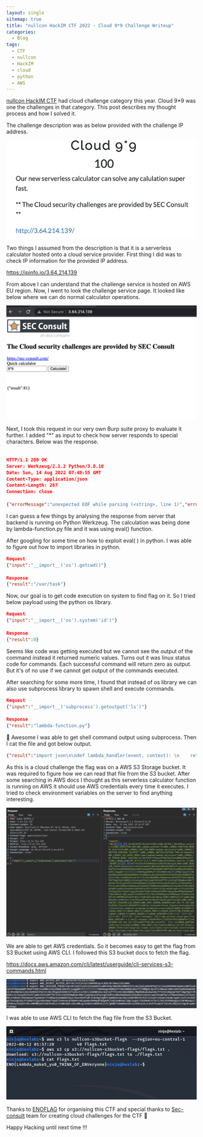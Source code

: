 ```yaml
---
layout: single
sitemap: true
title: "nullcon HackIM CTF 2022 - Cloud 9*9 Challenge Writeup"
categories:
  - Blog
tags:
  - CTF
  - nullcon
  - HackIM
  - cloud
  - python
  - AWS
---
```


[nullcon HackIM CTF](https://ctf.nullcon.net/) had cloud challenge category this year. Cloud 9*9 was one the challenges in that category. This post describes my thought process and how I solved it.


The challenge description was as below provided with the challenge IP address.
 
![Cloud 9*9 challenge](/assets/postimages/4/ss0.png)

Two things I assumed from the description is that it is a serverless calculator hosted onto a cloud service provider. First thing I did was to check IP information for the provided IP address. 

https://ipinfo.io/3.64.214.139 

From above I can understand that the challenge service is hosted on AWS EU region. Now, I went to look the challenge service page. It looked like below where we can do normal calculator operations. 

![Cloud 9*9](/assets/postimages/4/ss6.png)

Next, I took this request in our very own Burp suite proxy to evaluate it further. I added "*" as input to check how server responds to special characters. Below was the response. 

``` JSON

HTTP/1.1 200 OK
Server: Werkzeug/2.1.2 Python/3.8.10
Date: Sun, 14 Aug 2022 07:40:55 GMT
Content-Type: application/json
Content-Length: 267
Connection: close

{"errorMessage":"unexpected EOF while parsing (<string>, line 1)","errorType":"SyntaxError","requestId":"809fbfb0-e311-41cb-971c-32ad50e71be1","stackTrace":["  File \"/var/task/lambda-function.py\", line 5, in lambda_handler\n    'result' : eval(event['input'])\n"]}

```

I can guess a few things by analysing the response from server that backend is running on Python Werkzeug. The calculation was being done by lambda-function.py file and it was using eval() function. 

After googling for some time on how to exploit eval( ) in python. I was able to figure out how to import libraries in python. 

```JSON
Request
{"input":"__import__('os').getcwd()"}

Response
{"result":"/var/task"}
```

Now, our goal is to get code execution on system to find flag on it. So I tried below payload using the python os library. 

```JSON
Request
{"input":"__import__('os').system('id')"}

Response
{"result":0}
```

Seems like code was getting executed but we cannot see the output of the command instead it returned numeric values. Turns out it was linux status code for commands. Each successful command will return zero as output. But it's of no use if we cannot get output of the commands executed. 

After searching for some more time, I found that instead of os library we can also use subprocess library to spawn shell and execute commands. 

```JSON
Request
{"input":"__import__('subprocess').getoutput('ls')"}

Response 
{"result":"lambda-function.py"}
 ```
🎉 Awesome I was able to get shell command output using subprocess. Then I cat the file and got below output. 

```JSON
{"result":"import json\n\ndef lambda_handler(event, context): \n    return { \n        'result' : eval(event['input'])\n        #flag in nullcon-s3bucket-flag4 ......\n    }"}
```

As this is a cloud challenge the flag was on a AWS S3 Storage bucket. It was required to figure how we can read that file from the S3 bucket. After some searching in AWS docs I thought as this serverless calculator function is running on AWS it should use AWS credentials every time it executes. I tried to check environment variables on the server to find anything interesting. 

![Environment variables](/assets/postimages/4/ss1.png) 
 
 We are able to get AWS credentials. So it becomes easy to get the flag from S3 Bucket using AWS CLI. I followed this S3 bucket docs to fetch the flag. 

https://docs.aws.amazon.com/cli/latest/userguide/cli-services-s3-commands.html 

![AWS creds](/assets/postimages/4/ss3.png)

I was able to use AWS CLI to fetch the flag file from the S3 Bucket. 

![Flag found](/assets/postimages/4/ss4.png)

Thanks to [ENOFLAG](https://enoflag.de) for organising this CTF and special thanks to [Sec-consult](https://sec-consult.com/) team for creating cloud challenges for the CTF 🙂

Happy Hacking until next time !!! 
